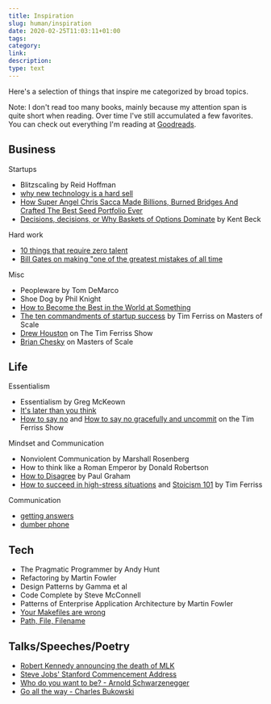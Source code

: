 ```yaml
---
title: Inspiration
slug: human/inspiration
date: 2020-02-25T11:03:11+01:00
tags:
category:
link:
description:
type: text
---
```


Here's a selection of things that inspire me categorized by broad topics.

Note:
I don't read too many books, mainly because my attention span is quite short when reading.
Over time I've still accumulated a few favorites.
You can check out everything I'm reading at [Goodreads](https://www.goodreads.com/karllorey).

## Business

Startups

- Blitzscaling by Reid Hoffman
- [why new technology is a hard sell](https://www.collaborativefund.com/blog/tech/)
- [How Super Angel Chris Sacca Made Billions, Burned Bridges And Crafted The Best Seed Portfolio Ever](https://www.forbes.com/sites/alexkonrad/2015/03/25/how-venture-cowboy-chris-sacca-made-billions/)
- [Decisions, decisions, or Why Baskets of Options Dominate](https://medium.com/@kentbeck_7670/decisions-decisions-or-why-baskets-of-options-dominate-9ac63658b593) by Kent Beck

Hard work

- [10 things that require zero talent](https://mollyfletcher.com/zero-talent/)
- [Bill Gates on making "one of the greatest mistakes of all time](https://techcrunch.com/2019/06/22/bill-gates-on-making-one-of-the-greatest-mistakes-of-all-time/)

Misc

- Peopleware by Tom DeMarco
- Shoe Dog by Phil Knight
- [How to Become the Best in the World at Something](https://forge.medium.com/how-to-become-the-best-in-the-world-at-something-f1b658f93428)
- [The ten commandments of startup success](https://mastersofscale.com/tim-ferriss-ten-commandments-of-startup-success/) by Tim Ferriss on Masters of Scale
- [Drew Houston](https://tim.blog/2018/08/27/drew-houston/) on The Tim Ferriss Show
- [Brian Chesky](https://mastersofscale.com/brian-chesky-handcrafted/) on Masters of Scale

## Life

Essentialism

- Essentialism by Greg McKeown
- [It's later than you think](https://www.linkedin.com/pulse/its-later-than-you-think-j-r-storment/)
- [How to say no](https://tim.blog/2017/11/25/how-to-say-no/) and [How to say no gracefully and uncommit](https://tim.blog/2018/07/19/essentialism/) on the Tim Ferriss Show

Mindset and Communication

- Nonviolent Communication by Marshall Rosenberg
- How to think like a Roman Emperor by Donald Robertson
- [How to Disagree](http://www.paulgraham.com/disagree.html) by Paul Graham
- [How to succeed in high-stress situations](https://tim.blog/2018/06/10/how-to-succeed-in-high-stress-situations/) and [Stoicism 101](https://tim.blog/2009/04/13/stoicism-101-a-practical-guide-for-entrepreneurs/) by Tim Ferriss

Communication

- [getting answers](https://www.mikeash.com/getting_answers.html)
- [dumber phone](https://nomasters.io/posts/dumber-phone/)

## Tech

- The Pragmatic Programmer by Andy Hunt
- Refactoring by Martin Fowler
- Design Patterns by Gamma et al
- Code Complete by Steve McConnell
- Patterns of Enterprise Application Architecture by Martin Fowler
- [Your Makefiles are wrong](https://tech.davis-hansson.com/p/make/)
- [Path, File, Filename](https://stackoverflow.com/a/2235762/1275778)

## Talks/Speeches/Poetry

- [Robert Kennedy announcing the death of MLK](https://www.youtube.com/watch?v=GoKzCff8Zbs)
- [Steve Jobs' Stanford Commencement Address](https://www.youtube.com/watch?v=UF8uR6Z6KLc)
- [Who do you want to be? - Arnold Schwarzenegger](https://www.youtube.com/watch?v=R1JBQMXbN2k)
- [Go all the way - Charles Bukowski](https://www.youtube.com/watch?v=KL2T0XRzWUI)
